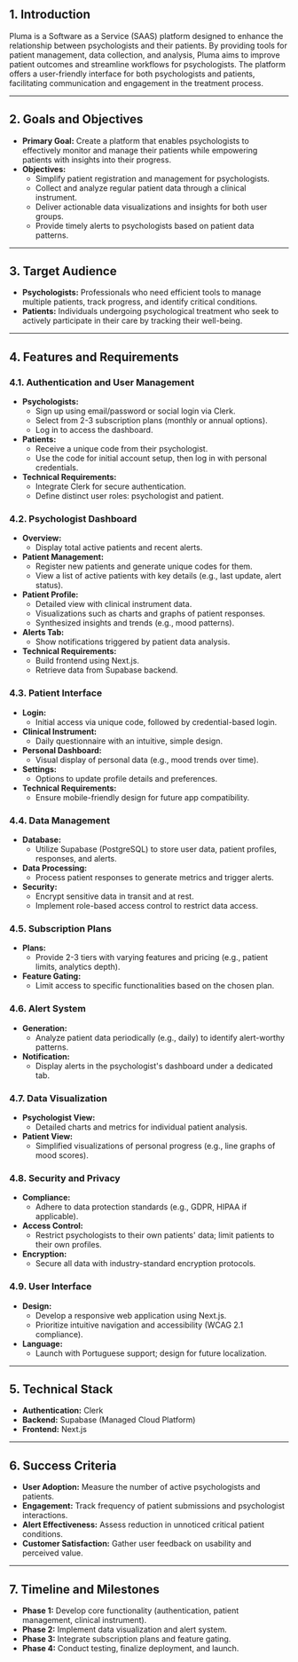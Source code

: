 ## 1. Introduction

Pluma is a Software as a Service (SAAS) platform designed to enhance the relationship between psychologists and their patients. By providing tools for patient management, data collection, and analysis, Pluma aims to improve patient outcomes and streamline workflows for psychologists. The platform offers a user-friendly interface for both psychologists and patients, facilitating communication and engagement in the treatment process.

---

## 2. Goals and Objectives

- **Primary Goal:** Create a platform that enables psychologists to effectively monitor and manage their patients while empowering patients with insights into their progress.
- **Objectives:**
  - Simplify patient registration and management for psychologists.
  - Collect and analyze regular patient data through a clinical instrument.
  - Deliver actionable data visualizations and insights for both user groups.
  - Provide timely alerts to psychologists based on patient data patterns.

---

## 3. Target Audience

- **Psychologists:** Professionals who need efficient tools to manage multiple patients, track progress, and identify critical conditions.
- **Patients:** Individuals undergoing psychological treatment who seek to actively participate in their care by tracking their well-being.

---

## 4. Features and Requirements

### 4.1. Authentication and User Management

- **Psychologists:**
  - Sign up using email/password or social login via Clerk.
  - Select from 2-3 subscription plans (monthly or annual options).
  - Log in to access the dashboard.
- **Patients:**
  - Receive a unique code from their psychologist.
  - Use the code for initial account setup, then log in with personal credentials.
- **Technical Requirements:**
  - Integrate Clerk for secure authentication.
  - Define distinct user roles: psychologist and patient.

### 4.2. Psychologist Dashboard

- **Overview:**
  - Display total active patients and recent alerts.
- **Patient Management:**
  - Register new patients and generate unique codes for them.
  - View a list of active patients with key details (e.g., last update, alert status).
- **Patient Profile:**
  - Detailed view with clinical instrument data.
  - Visualizations such as charts and graphs of patient responses.
  - Synthesized insights and trends (e.g., mood patterns).
- **Alerts Tab:**
  - Show notifications triggered by patient data analysis.
- **Technical Requirements:**
  - Build frontend using Next.js.
  - Retrieve data from Supabase backend.

### 4.3. Patient Interface

- **Login:**
  - Initial access via unique code, followed by credential-based login.
- **Clinical Instrument:**
  - Daily questionnaire with an intuitive, simple design.
- **Personal Dashboard:**
  - Visual display of personal data (e.g., mood trends over time).
- **Settings:**
  - Options to update profile details and preferences.
- **Technical Requirements:**
  - Ensure mobile-friendly design for future app compatibility.

### 4.4. Data Management

- **Database:**
  - Utilize Supabase (PostgreSQL) to store user data, patient profiles, responses, and alerts.
- **Data Processing:**
  - Process patient responses to generate metrics and trigger alerts.
- **Security:**
  - Encrypt sensitive data in transit and at rest.
  - Implement role-based access control to restrict data access.

### 4.5. Subscription Plans

- **Plans:**
  - Provide 2-3 tiers with varying features and pricing (e.g., patient limits, analytics depth).
- **Feature Gating:**
  - Limit access to specific functionalities based on the chosen plan.

### 4.6. Alert System

- **Generation:**
  - Analyze patient data periodically (e.g., daily) to identify alert-worthy patterns.
- **Notification:**
  - Display alerts in the psychologist's dashboard under a dedicated tab.

### 4.7. Data Visualization

- **Psychologist View:**
  - Detailed charts and metrics for individual patient analysis.
- **Patient View:**
  - Simplified visualizations of personal progress (e.g., line graphs of mood scores).

### 4.8. Security and Privacy

- **Compliance:**
  - Adhere to data protection standards (e.g., GDPR, HIPAA if applicable).
- **Access Control:**
  - Restrict psychologists to their own patients' data; limit patients to their own profiles.
- **Encryption:**
  - Secure all data with industry-standard encryption protocols.

### 4.9. User Interface

- **Design:**
  - Develop a responsive web application using Next.js.
  - Prioritize intuitive navigation and accessibility (WCAG 2.1 compliance).
- **Language:**
  - Launch with Portuguese support; design for future localization.

---

## 5. Technical Stack

- **Authentication:** Clerk  
- **Backend:** Supabase (Managed Cloud Platform)  
- **Frontend:** Next.js  

---

## 6. Success Criteria

- **User Adoption:** Measure the number of active psychologists and patients.
- **Engagement:** Track frequency of patient submissions and psychologist interactions.
- **Alert Effectiveness:** Assess reduction in unnoticed critical patient conditions.
- **Customer Satisfaction:** Gather user feedback on usability and perceived value.

---

## 7. Timeline and Milestones

- **Phase 1:** Develop core functionality (authentication, patient management, clinical instrument).
- **Phase 2:** Implement data visualization and alert system.
- **Phase 3:** Integrate subscription plans and feature gating.
- **Phase 4:** Conduct testing, finalize deployment, and launch. 